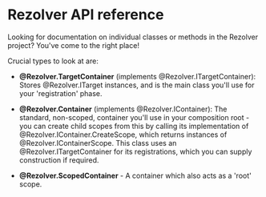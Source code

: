 # Rezolver API reference

Looking for documentation on individual classes or methods in the Rezolver project?  You've come to the right
place!

Crucial types to look at are:

- **@Rezolver.TargetContainer** (implements @Rezolver.ITargetContainer): Stores @Rezolver.ITarget instances, and 
is the main class you'll use for your 'registration' phase.

- **@Rezolver.Container** (implements @Rezolver.IContainer): The standard, non-scoped, container you'll use in 
your composition root - you can create child scopes from this by calling its implementation of @Rezolver.IContainer.CreateScope, 
which returns instances of @Rezolver.IContainerScope.  This class uses an @Rezolver.ITargetContainer for its registrations,
which you can supply construction if required.

- **@Rezolver.ScopedContainer** - A container which also acts as a 'root' scope.